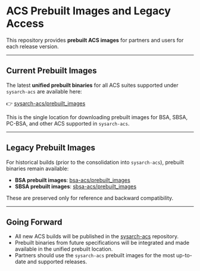 # ACS Prebuilt Images and Legacy Access

This repository provides **prebuilt ACS images** for partners and users for each release version.

---

## Current Prebuilt Images
The latest **unified prebuilt binaries** for all ACS suites supported under `sysarch-acs` are available here:

👉 [sysarch-acs/prebuilt_images](https://github.com/ARM-software/sysarch-acs/tree/main/prebuilt_images)

This is the single location for downloading prebuilt images for BSA, SBSA, PC-BSA, and other ACS supported in `sysarch-acs`.

---

## Legacy Prebuilt Images
For historical builds (prior to the consolidation into `sysarch-acs`), prebuilt binaries remain available:

- **BSA prebuilt images**: [bsa-acs/prebuilt_images](https://github.com/ARM-software/bsa-acs/tree/main/prebuilt_images)  
- **SBSA prebuilt images**: [sbsa-acs/prebuilt_images](https://github.com/ARM-software/sbsa-acs/tree/master/prebuilt_images)

These are preserved only for reference and backward compatibility.

---

## Going Forward
- All new ACS builds will be published in the [sysarch-acs](https://github.com/ARM-software/sysarch-acs) repository.  
- Prebuilt binaries from future specifications will be integrated and made available in the unified prebuilt location.  
- Partners should use the `sysarch-acs` prebuilt images for the most up-to-date and supported releases.
